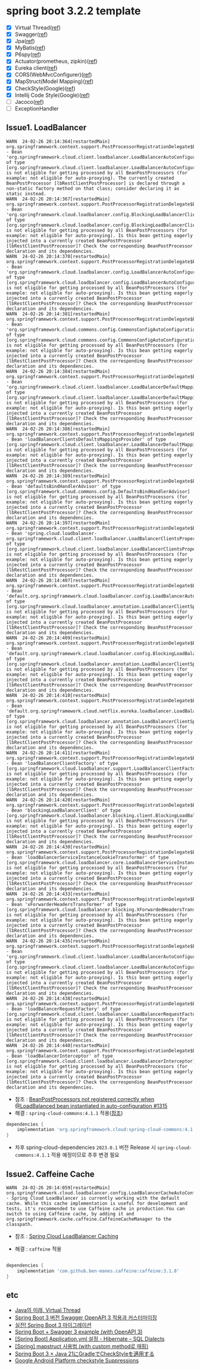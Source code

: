 # spring boot 3.2.2 template

- [x] Virtual Thread([ref](https://spring.io/blog/2023/09/09/all-together-now-spring-boot-3-2-graalvm-native-images-java-21-and-virtual))
- [x] Swagger([ref](https://springdoc.org/))
- [x] Jpa([ref](https://easywritten.com/post/using-spring-boot-3-with-zipkin/))
- [x] MyBatis([ref](https://mybatis.org/spring-boot-starter/mybatis-spring-boot-autoconfigure/))
- [x] P6spy([ref](https://github.com/gavlyukovskiy/spring-boot-data-source-decorator))
- [x] Actuator(prometheus, zipkin)([ref](https://easywritten.com/post/using-spring-boot-3-with-zipkin/))
- [x] Eureka client([ref](https://cloud.spring.io/spring-cloud-netflix/multi/multi__service_discovery_eureka_clients.html))
- [x] CORS(WebMvcConfigurer)([ref](https://jake-seo-dev.tistory.com/605))
- [x] MapStruct(Model Mapping)([ref](https://mapstruct.org/documentation/stable/reference/html/))
- [x] CheckStyle(Google)([ref](https://checkstyle.sourceforge.io/google_style.html))
- [x] Intellij Code Style(Google)([ref](https://github.com/google/styleguide/blob/gh-pages/intellij-java-google-style.xml))
- [ ] Jacoco([ref](https://docs.gradle.org/current/userguide/jacoco_plugin.html))
- [ ] ExceptionHandler

## Issue1. LoadBalancer
```
WARN  24-02-26 20:14:364[restartedMain] org.springframework.context.support.PostProcessorRegistrationDelegate$BeanPostProcessorChecker.postProcessAfterInitialization[429]: - Bean 'org.springframework.cloud.client.loadbalancer.LoadBalancerAutoConfiguration$LoadBalancerInterceptorConfig' of type [org.springframework.cloud.client.loadbalancer.LoadBalancerAutoConfiguration$LoadBalancerInterceptorConfig] is not eligible for getting processed by all BeanPostProcessors (for example: not eligible for auto-proxying). The currently created BeanPostProcessor [lbRestClientPostProcessor] is declared through a non-static factory method on that class; consider declaring it as static instead.
WARN  24-02-26 20:14:367[restartedMain] org.springframework.context.support.PostProcessorRegistrationDelegate$BeanPostProcessorChecker.postProcessAfterInitialization[437]: - Bean 'org.springframework.cloud.loadbalancer.config.BlockingLoadBalancerClientAutoConfiguration' of type [org.springframework.cloud.loadbalancer.config.BlockingLoadBalancerClientAutoConfiguration] is not eligible for getting processed by all BeanPostProcessors (for example: not eligible for auto-proxying). Is this bean getting eagerly injected into a currently created BeanPostProcessor [lbRestClientPostProcessor]? Check the corresponding BeanPostProcessor declaration and its dependencies.
WARN  24-02-26 20:14:370[restartedMain] org.springframework.context.support.PostProcessorRegistrationDelegate$BeanPostProcessorChecker.postProcessAfterInitialization[437]: - Bean 'org.springframework.cloud.loadbalancer.config.LoadBalancerAutoConfiguration' of type [org.springframework.cloud.loadbalancer.config.LoadBalancerAutoConfiguration] is not eligible for getting processed by all BeanPostProcessors (for example: not eligible for auto-proxying). Is this bean getting eagerly injected into a currently created BeanPostProcessor [lbRestClientPostProcessor]? Check the corresponding BeanPostProcessor declaration and its dependencies.
WARN  24-02-26 20:14:381[restartedMain] org.springframework.context.support.PostProcessorRegistrationDelegate$BeanPostProcessorChecker.postProcessAfterInitialization[437]: - Bean 'org.springframework.cloud.commons.config.CommonsConfigAutoConfiguration' of type [org.springframework.cloud.commons.config.CommonsConfigAutoConfiguration] is not eligible for getting processed by all BeanPostProcessors (for example: not eligible for auto-proxying). Is this bean getting eagerly injected into a currently created BeanPostProcessor [lbRestClientPostProcessor]? Check the corresponding BeanPostProcessor declaration and its dependencies.
WARN  24-02-26 20:14:384[restartedMain] org.springframework.context.support.PostProcessorRegistrationDelegate$BeanPostProcessorChecker.postProcessAfterInitialization[437]: - Bean 'org.springframework.cloud.client.loadbalancer.LoadBalancerDefaultMappingsProviderAutoConfiguration' of type [org.springframework.cloud.client.loadbalancer.LoadBalancerDefaultMappingsProviderAutoConfiguration] is not eligible for getting processed by all BeanPostProcessors (for example: not eligible for auto-proxying). Is this bean getting eagerly injected into a currently created BeanPostProcessor [lbRestClientPostProcessor]? Check the corresponding BeanPostProcessor declaration and its dependencies.
WARN  24-02-26 20:14:386[restartedMain] org.springframework.context.support.PostProcessorRegistrationDelegate$BeanPostProcessorChecker.postProcessAfterInitialization[437]: - Bean 'loadBalancerClientsDefaultsMappingsProvider' of type [org.springframework.cloud.client.loadbalancer.LoadBalancerDefaultMappingsProviderAutoConfiguration$$Lambda/0x00000262d848ce88] is not eligible for getting processed by all BeanPostProcessors (for example: not eligible for auto-proxying). Is this bean getting eagerly injected into a currently created BeanPostProcessor [lbRestClientPostProcessor]? Check the corresponding BeanPostProcessor declaration and its dependencies.
WARN  24-02-26 20:14:389[restartedMain] org.springframework.context.support.PostProcessorRegistrationDelegate$BeanPostProcessorChecker.postProcessAfterInitialization[437]: - Bean 'defaultsBindHandlerAdvisor' of type [org.springframework.cloud.commons.config.DefaultsBindHandlerAdvisor] is not eligible for getting processed by all BeanPostProcessors (for example: not eligible for auto-proxying). Is this bean getting eagerly injected into a currently created BeanPostProcessor [lbRestClientPostProcessor]? Check the corresponding BeanPostProcessor declaration and its dependencies.
WARN  24-02-26 20:14:397[restartedMain] org.springframework.context.support.PostProcessorRegistrationDelegate$BeanPostProcessorChecker.postProcessAfterInitialization[437]: - Bean 'spring.cloud.loadbalancer-org.springframework.cloud.client.loadbalancer.LoadBalancerClientsProperties' of type [org.springframework.cloud.client.loadbalancer.LoadBalancerClientsProperties] is not eligible for getting processed by all BeanPostProcessors (for example: not eligible for auto-proxying). Is this bean getting eagerly injected into a currently created BeanPostProcessor [lbRestClientPostProcessor]? Check the corresponding BeanPostProcessor declaration and its dependencies.
WARN  24-02-26 20:14:407[restartedMain] org.springframework.context.support.PostProcessorRegistrationDelegate$BeanPostProcessorChecker.postProcessAfterInitialization[437]: - Bean 'default.org.springframework.cloud.loadbalancer.config.LoadBalancerAutoConfiguration.LoadBalancerClientSpecification' of type [org.springframework.cloud.loadbalancer.annotation.LoadBalancerClientSpecification] is not eligible for getting processed by all BeanPostProcessors (for example: not eligible for auto-proxying). Is this bean getting eagerly injected into a currently created BeanPostProcessor [lbRestClientPostProcessor]? Check the corresponding BeanPostProcessor declaration and its dependencies.
WARN  24-02-26 20:14:409[restartedMain] org.springframework.context.support.PostProcessorRegistrationDelegate$BeanPostProcessorChecker.postProcessAfterInitialization[437]: - Bean 'default.org.springframework.cloud.loadbalancer.config.BlockingLoadBalancerClientAutoConfiguration.LoadBalancerClientSpecification' of type [org.springframework.cloud.loadbalancer.annotation.LoadBalancerClientSpecification] is not eligible for getting processed by all BeanPostProcessors (for example: not eligible for auto-proxying). Is this bean getting eagerly injected into a currently created BeanPostProcessor [lbRestClientPostProcessor]? Check the corresponding BeanPostProcessor declaration and its dependencies.
WARN  24-02-26 20:14:410[restartedMain] org.springframework.context.support.PostProcessorRegistrationDelegate$BeanPostProcessorChecker.postProcessAfterInitialization[437]: - Bean 'default.org.springframework.cloud.netflix.eureka.loadbalancer.LoadBalancerEurekaAutoConfiguration.LoadBalancerClientSpecification' of type [org.springframework.cloud.loadbalancer.annotation.LoadBalancerClientSpecification] is not eligible for getting processed by all BeanPostProcessors (for example: not eligible for auto-proxying). Is this bean getting eagerly injected into a currently created BeanPostProcessor [lbRestClientPostProcessor]? Check the corresponding BeanPostProcessor declaration and its dependencies.
WARN  24-02-26 20:14:411[restartedMain] org.springframework.context.support.PostProcessorRegistrationDelegate$BeanPostProcessorChecker.postProcessAfterInitialization[437]: - Bean 'loadBalancerClientFactory' of type [org.springframework.cloud.loadbalancer.support.LoadBalancerClientFactory] is not eligible for getting processed by all BeanPostProcessors (for example: not eligible for auto-proxying). Is this bean getting eagerly injected into a currently created BeanPostProcessor [lbRestClientPostProcessor]? Check the corresponding BeanPostProcessor declaration and its dependencies.
WARN  24-02-26 20:14:420[restartedMain] org.springframework.context.support.PostProcessorRegistrationDelegate$BeanPostProcessorChecker.postProcessAfterInitialization[437]: - Bean 'blockingLoadBalancerClient' of type [org.springframework.cloud.loadbalancer.blocking.client.BlockingLoadBalancerClient] is not eligible for getting processed by all BeanPostProcessors (for example: not eligible for auto-proxying). Is this bean getting eagerly injected into a currently created BeanPostProcessor [lbRestClientPostProcessor]? Check the corresponding BeanPostProcessor declaration and its dependencies.
WARN  24-02-26 20:14:430[restartedMain] org.springframework.context.support.PostProcessorRegistrationDelegate$BeanPostProcessorChecker.postProcessAfterInitialization[437]: - Bean 'loadBalancerServiceInstanceCookieTransformer' of type [org.springframework.cloud.loadbalancer.core.LoadBalancerServiceInstanceCookieTransformer] is not eligible for getting processed by all BeanPostProcessors (for example: not eligible for auto-proxying). Is this bean getting eagerly injected into a currently created BeanPostProcessor [lbRestClientPostProcessor]? Check the corresponding BeanPostProcessor declaration and its dependencies.
WARN  24-02-26 20:14:433[restartedMain] org.springframework.context.support.PostProcessorRegistrationDelegate$BeanPostProcessorChecker.postProcessAfterInitialization[437]: - Bean 'xForwarderHeadersTransformer' of type [org.springframework.cloud.loadbalancer.blocking.XForwardedHeadersTransformer] is not eligible for getting processed by all BeanPostProcessors (for example: not eligible for auto-proxying). Is this bean getting eagerly injected into a currently created BeanPostProcessor [lbRestClientPostProcessor]? Check the corresponding BeanPostProcessor declaration and its dependencies.
WARN  24-02-26 20:14:435[restartedMain] org.springframework.context.support.PostProcessorRegistrationDelegate$BeanPostProcessorChecker.postProcessAfterInitialization[437]: - Bean 'org.springframework.cloud.client.loadbalancer.LoadBalancerAutoConfiguration' of type [org.springframework.cloud.client.loadbalancer.LoadBalancerAutoConfiguration] is not eligible for getting processed by all BeanPostProcessors (for example: not eligible for auto-proxying). Is this bean getting eagerly injected into a currently created BeanPostProcessor [lbRestClientPostProcessor]? Check the corresponding BeanPostProcessor declaration and its dependencies.
WARN  24-02-26 20:14:438[restartedMain] org.springframework.context.support.PostProcessorRegistrationDelegate$BeanPostProcessorChecker.postProcessAfterInitialization[437]: - Bean 'loadBalancerRequestFactory' of type [org.springframework.cloud.client.loadbalancer.LoadBalancerRequestFactory] is not eligible for getting processed by all BeanPostProcessors (for example: not eligible for auto-proxying). Is this bean getting eagerly injected into a currently created BeanPostProcessor [lbRestClientPostProcessor]? Check the corresponding BeanPostProcessor declaration and its dependencies.
WARN  24-02-26 20:14:440[restartedMain] org.springframework.context.support.PostProcessorRegistrationDelegate$BeanPostProcessorChecker.postProcessAfterInitialization[437]: - Bean 'loadBalancerInterceptor' of type [org.springframework.cloud.client.loadbalancer.LoadBalancerInterceptor] is not eligible for getting processed by all BeanPostProcessors (for example: not eligible for auto-proxying). Is this bean getting eagerly injected into a currently created BeanPostProcessor [lbRestClientPostProcessor]? Check the corresponding BeanPostProcessor declaration and its dependencies.
```

- 참조 : [BeanPostProcessors not registered correctly when @LoadBalanced bean instantiated in auto-configuration #1315](https://github.com/spring-cloud/spring-cloud-commons/issues/1315)
- 해결 : `spring-cloud-commons:4.1.1` 적용([참조](https://spring.io/blog/2024/01/23/spring-cloud-commons-4-1-1-has-been-released))
```groovy
dependencies {
    implementation 'org.springframework.cloud:spring-cloud-commons:4.1.1'
}
```
- 차후 spring-cloud-dependencies `2023.0.1` 버전 Release 시 `spring-cloud-commons:4.1.1` 적용 예정이므로 추후 변경 필요

## Issue2. Caffeine Cache
```
WARN  24-02-26 20:14:059[restartedMain] org.springframework.cloud.loadbalancer.config.LoadBalancerCacheAutoConfiguration$LoadBalancerCaffeineWarnLogger.afterPropertiesSet[94]: - Spring Cloud LoadBalancer is currently working with the default cache. While this cache implementation is useful for development and tests, it's recommended to use Caffeine cache in production.You can switch to using Caffeine cache, by adding it and org.springframework.cache.caffeine.CaffeineCacheManager to the classpath.
```
- 참조 : [Spring Cloud LoadBalancer Caching](https://docs.spring.io/spring-cloud-commons/reference/spring-cloud-commons/loadbalancer.html#loadbalancer-caching)

- 해결 : `caffeine` 적용
```groovy

dependencies {
    implementation 'com.github.ben-manes.caffeine:caffeine:3.1.8'
}
```

## etc
- [Java의 미래, Virtual Thread](https://techblog.woowahan.com/15398/)
- [Spring Boot 3 버전 Swagger OpenAPI 3 적용과 커스터마이징](https://velog.io/@rurry/Spring-Boot-3-%EB%B2%84%EC%A0%84-Swagger-OpenAPI-3-%EC%A0%81%EC%9A%A9%EA%B3%BC-%EC%BB%A4%EC%8A%A4%ED%84%B0%EB%A7%88%EC%9D%B4%EC%A7%95)
- [실전! Spring Boot 3 마이그레이션](https://techblog.lycorp.co.jp/ko/how-to-migrate-to-spring-boot-3)
- [Spring Boot + Swagger 3 example (with OpenAPI 3)](https://www.bezkoder.com/spring-boot-swagger-3/)
- [[Spring Boot] Application.yml 설정 - Hibernate – SQL Dialects](https://hermeslog.tistory.com/682)
- [[Spring] mapstruct 사용법 (with custom method로 매핑)](https://marklee1117.tistory.com/121)
- [Spring Boot 3 × Java 21にGradleでCheckStyleを適用する](https://n-laboratory.jp/articles/springboot-gradle-checkstyle)
- [Google Android Platform checkstyle Suppressions](https://android.googlesource.com/platform/external/checkstyle/+/HEAD/config/suppressions.xml)
